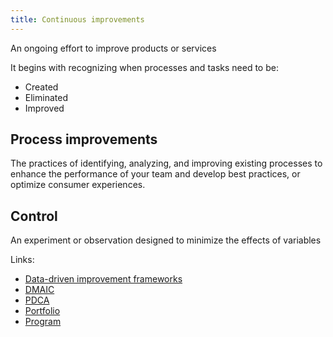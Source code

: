 ```yaml
---
title: Continuous improvements
---
```

An ongoing effort to improve products or services

It begins with recognizing when processes and tasks need to be:
- Created
- Eliminated
- Improved

## Process improvements
The practices of identifying, analyzing, and improving existing processes to enhance the performance of your team and develop best practices, or optimize consumer experiences. 

## Control
An experiment or observation designed to minimize the effects of variables


Links:
- [Data-driven improvement frameworks](danielesalvatore/project-management/project-execution/continuous-improvements/data-driven-improvement-frameworks.md)
- [DMAIC](danielesalvatore/project-management/project-execution/continuous-improvements/dmaic.md)
- [PDCA](danielesalvatore/project-management/project-execution/continuous-improvements/pdca.md)
- [Portfolio](danielesalvatore/project-management/project-execution/continuous-improvements/portfolio.md)
- [Program](danielesalvatore/project-management/project-execution/continuous-improvements/program.md)
